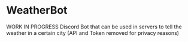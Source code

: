 # WeatherBot

WORK IN PROGRESS
Discord Bot that can be used in servers to tell the weather in a certain city (API and Token removed for privacy reasons)
